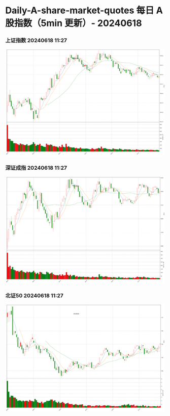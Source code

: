 
# Daily-A-share-market-quotes 每日 A 股指数（5min 更新）- 20240618

### 上证指数 20240618 11:27
![](./fig/2024/6/20240618-sh000001.png)

### 深证成指 20240618 11:27
![](./fig/2024/6/20240618-sz399001.png)

### 北证50 20240618 11:27
![](./fig/2024/6/20240618-bj899050.png)
